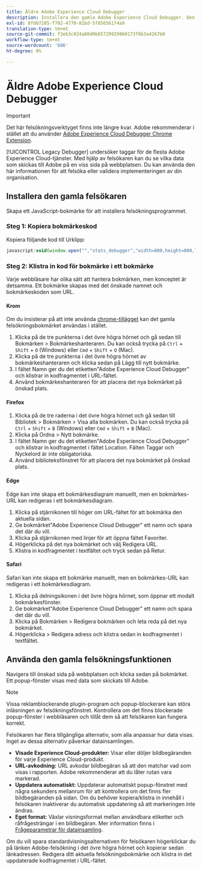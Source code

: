 ```yaml
---
title: Äldre Adobe Experience Cloud Debugger
description: Installera den gamla Adobe Experience Cloud Debugger. Den här felsökaren undersöker taggar för Analytics, Target, Advertising Cloud, Identity Service och Launch.
exl-id: 8fd07285-f702-4770-81bd-5f856561f4a9
translation-type: tm+mt
source-git-commit: f3eb3c024a80d0b65729929960173f8b3a4267b0
workflow-type: tm+mt
source-wordcount: '686'
ht-degree: 0%

---
```


# Äldre Adobe Experience Cloud Debugger

>[!IMPORTANT]
>
>Det här felsökningsverktyget finns inte längre kvar. Adobe rekommenderar i stället att du använder [Adobe Experience Cloud Debugger Chrome Extension](https://docs.adobe.com/content/help/en/debugger/using/experience-cloud-debugger.html).

[!UICONTROL Legacy Debugger] undersöker taggar för de flesta Adobe Experience Cloud-tjänster. Med hjälp av felsökaren kan du se vilka data som skickas till Adobe på en viss sida på webbplatsen. Du kan använda den här informationen för att felsöka eller validera implementeringen av din organisation.

## Installera den gamla felsökaren

Skapa ett JavaScript-bokmärke för att installera felsökningsprogrammet.

### Steg 1: Kopiera bokmärkeskod

Kopiera följande kod till Urklipp:

```JavaScript
javascript:void(window.open("","stats_debugger","width=800,height=800,location=0,menubar=0,status=1,toolbar=0,resizable=1,scrollbars=1").document.write("<script language=\"JavaScript\" id=dbg src=\"https://www.adobetag.com/d1/digitalpulsedebugger/live/DPD.js\"></"+"script>"+"<script language=\"JavaScript\">window.focus();</script>"));
```

### Steg 2: Klistra in kod för bokmärke i ett bokmärke

Varje webbläsare har olika sätt att hantera bokmärken, men konceptet är detsamma. Ett bokmärke skapas med det önskade namnet och bokmärkeskoden som URL.

#### Krom

Om du insisterar på att inte använda [chrome-tillägget](https://docs.adobe.com/content/help/en/debugger/using/experience-cloud-debugger.html) kan det gamla felsökningsbokmärket användas i stället.

1. Klicka på de tre punkterna i det övre högra hörnet och gå sedan till Bokmärken > Bokmärkeshanteraren. Du kan också trycka på `Ctrl` + `Shift` + `O` (Windows) eller `Cmd` + `Shift` + `O` (Mac).
2. Klicka på de tre punkterna i det övre högra hörnet av bokmärkeshanteraren och klicka sedan på Lägg till nytt bokmärke.
3. I fältet Namn ger du det etiketten&quot;Adobe Experience Cloud Debugger&quot; och klistrar in kodfragmentet i URL-fältet.
4. Använd bokmärkeshanteraren för att placera det nya bokmärket på önskad plats.

#### Firefox

1. Klicka på de tre raderna i det övre högra hörnet och gå sedan till Bibliotek > Bokmärken > Visa alla bokmärken. Du kan också trycka på `Ctrl` + `Shift` + `B` (Windows) eller `Cmd` + `Shift` + `B` (Mac).
2. Klicka på Ordna > Nytt bokmärke.
3. I fältet Namn ger du det etiketten&quot;Adobe Experience Cloud Debugger&quot; och klistrar in kodfragmentet i fältet Location. Fälten Taggar och Nyckelord är inte obligatoriska.
4. Använd biblioteksfönstret för att placera det nya bokmärket på önskad plats.

#### Edge

Edge kan inte skapa ett bokmärkesdiagram manuellt, men en bokmärkes-URL kan redigeras i ett bokmärkesdiagram.

1. Klicka på stjärnikonen till höger om URL-fältet för att bokmärka den aktuella sidan.
2. Ge bokmärket&quot;Adobe Experience Cloud Debugger&quot; ett namn och spara det där du vill.
3. Klicka på stjärnikonen med linjer för att öppna fältet Favoriter.
4. Högerklicka på det nya bokmärket och välj Redigera URL.
5. Klistra in kodfragmentet i textfältet och tryck sedan på Retur.

#### Safari

Safari kan inte skapa ett bokmärke manuellt, men en bokmärkes-URL kan redigeras i ett bokmärkesdiagram.

1. Klicka på delningsikonen i det övre högra hörnet, som öppnar ett modalt bokmärkesfönster.
2. Ge bokmärket&quot;Adobe Experience Cloud Debugger&quot; ett namn och spara det där du vill.
3. Klicka på Bokmärken > Redigera bokmärken och leta reda på det nya bokmärket.
4. Högerklicka > Redigera adress och klistra sedan in kodfragmentet i textfältet.

## Använda den gamla felsökningsfunktionen

Navigera till önskad sida på webbplatsen och klicka sedan på bokmärket. Ett popup-fönster visas med data som skickats till Adobe.

>[!NOTE]
>
>Vissa reklamblockerande plugin-program och popup-blockerare kan störa inläsningen av felsökningsfönstret. Kontrollera om det finns blockerade popup-fönster i webbläsaren och tillåt dem så att felsökaren kan fungera korrekt.

Felsökaren har flera tillgängliga alternativ, som alla anpassar hur data visas. Inget av dessa alternativ påverkar datainsamlingen.

* **Visade Experience Cloud-produkter:** Visar eller döljer bildbegäranden för varje Experience Cloud-produkt.
* **URL-avkodning:** URL avkodar bildbegäran så att den matchar vad som visas i rapporten. Adobe rekommenderar att du låter rutan vara markerad.
* **Uppdatera automatiskt:** Uppdaterar automatiskt popup-fönstret med några sekunders mellanrum för att kontrollera om det finns fler bildbegäranden på sidan. Om du behöver kopiera/klistra in innehåll i felsökaren inaktiverar du automatisk uppdatering så att markeringen inte ändras.
* **Eget format:** Växlar visningsformat mellan användbara etiketter och råfrågesträngar i en bildbegäran. Mer information finns i [Frågeparametrar för datainsamling](query-parameters.md).

Om du vill spara standardvisningsalternativen för felsökaren högerklickar du på länken Adobe-felsökning i det övre högra hörnet och kopierar sedan länkadressen. Redigera ditt aktuella felsökningsbokmärke och klistra in det uppdaterade kodfragmentet i URL-fältet.
